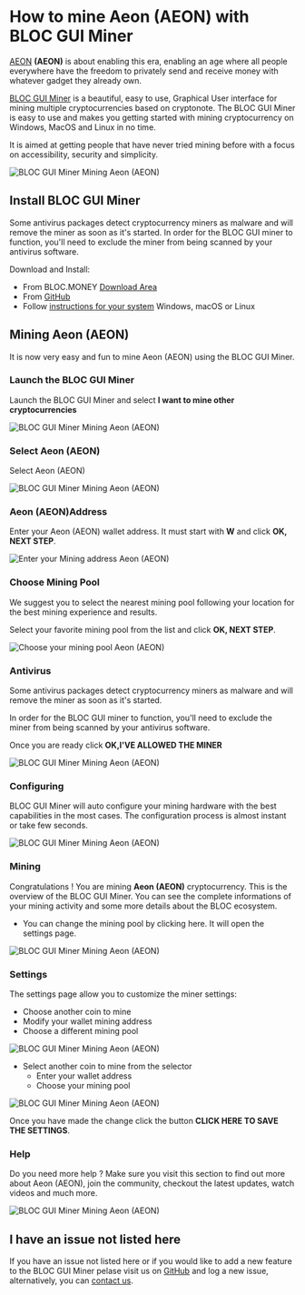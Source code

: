 # **How to mine Aeon (AEON) with BLOC GUI Miner**

[AEON](http://www.aeon.cash) **(AEON)** is about enabling this era, enabling an age where all people everywhere have the freedom to privately send and receive money with whatever gadget they already own.

[BLOC GUI Miner](../mining/BLOC-GUI-Miner.md) is a beautiful, easy to use, Graphical User interface for mining multiple cryptocurrencies based on cryptonote. The BLOC GUI Miner is easy to use and makes you getting started with mining cryptocurrency on Windows, MacOS and Linux in no time.

It is aimed at getting people that have never tried mining before with a focus on accessibility, security and simplicity.

![BLOC GUI Miner Mining Aeon (AEON)](images/BLOC-GUI-MINER/SCREEN/screen-AEON.jpg)

## **Install BLOC GUI Miner**

Some antivirus packages detect cryptocurrency miners as malware and will remove the miner as soon as it's started. In order for the BLOC GUI miner to function, you'll need to exclude the miner from being scanned by your antivirus software.

Download and Install:

- From BLOC.MONEY [Download Area](https://bloc.money/download)
- From [GitHub](https://github.com/furiousteam/GUI-miner/releases/latest)
- Follow [instructions for your system](../mining/BLOC-GUI-Miner-using.md) Windows, macOS or Linux 

## **Mining Aeon (AEON)**

It is now very easy and fun to mine Aeon (AEON) using the BLOC GUI Miner.

### **Launch the BLOC GUI Miner**

Launch the BLOC GUI Miner and select **I want to mine other cryptocurrencies**

![BLOC GUI Miner Mining Aeon (AEON)](images/BLOC-GUI-MINER/BLOC-GUI-Miner-v0.0.3-miner-setup.png)

### **Select Aeon (AEON)**

Select Aeon (AEON)

![BLOC GUI Miner Mining Aeon (AEON)](images/BLOC-GUI-MINER/XMRIG.png)

### **Aeon (AEON)Address**

Enter your Aeon (AEON) wallet address. It must start with **W** and click **OK, NEXT STEP**.

![Enter your Mining address Aeon (AEON)](images/BLOC-GUI-MINER/aeon-address.png)

### **Choose Mining Pool**

We suggest you to select the nearest mining pool following your location for the best mining experience and results.

Select your favorite mining pool from the list and click **OK, NEXT STEP**.

![Choose your mining pool Aeon (AEON)](images/BLOC-GUI-MINER/aeon-pool.png)

### **Antivirus**

Some antivirus packages detect cryptocurrency miners as malware and will remove the miner as soon as it's started.

In order for the BLOC GUI miner to function, you'll need to exclude the miner from being scanned by your antivirus software.

Once you are ready click **OK,I'VE ALLOWED THE MINER**

![BLOC GUI Miner Mining Aeon (AEON)](images/BLOC-GUI-MINER/BLOC-GUI-Miner-v0.0.3-antivirus.png)

### **Configuring**

BLOC GUI Miner will auto configure your mining hardware with the best capabilities in the most cases. The configuration process is almost instant or take few seconds.

![BLOC GUI Miner Mining Aeon (AEON)](images/BLOC-GUI-MINER/BLOC-GUI-Miner-v0.0.3-ready.png)

### **Mining**

Congratulations ! You are mining **Aeon (AEON)** cryptocurrency. This is the overview of the BLOC GUI Miner. You can see the complete informations of your mining activity and some more details about the BLOC ecosystem.

- You can change the mining pool by clicking here. It will open the settings page.

![BLOC GUI Miner Mining Aeon (AEON)](images/BLOC-GUI-MINER/aeon-mining.png)

### **Settings** <a name="Aeon (AEON)-settings"></a>

The settings page allow you to customize the miner settings:

- Choose another coin to mine
- Modify your wallet mining address
- Choose a different mining pool

![BLOC GUI Miner Mining Aeon (AEON)](images/BLOC-GUI-MINER/aeon-settings.png)

- Select another coin to mine from the selector
    * Enter your wallet address
    * Choose your mining pool

![BLOC GUI Miner Mining Aeon (AEON)](images/BLOC-GUI-MINER/aeon-settings2.png)

Once you have made the change click the button **CLICK HERE TO SAVE THE SETTINGS**.

### **Help**

Do you need more help ? Make sure you visit this section to find out more about Aeon (AEON), join the community, checkout the latest updates, watch videos and much more.

![BLOC GUI Miner Mining Aeon (AEON)](images/BLOC-GUI-MINER/aeon-help.png)

## **I have an issue not listed here**

If you have an issue not listed here or if you would like to add a new feature to the BLOC GUI Miner pelase visit us on [GitHub](https://github.com/furiousteam/GUI-miner) and log a new issue, alternatively, you can [contact us](../about/Community.md).